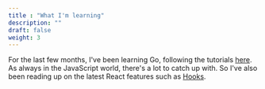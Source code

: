 ```yaml
---
title : "What I'm learning"
description: ""
draft: false
weight: 3
---
```


For the last few months, I've been learning Go, following the tutorials [here](http://gophercises.com/). As always in the JavaScript world, there's a lot to catch up with. So I've also been reading up on the latest React features such as [Hooks](https://reactjs.org/docs/hooks-overview.html).
